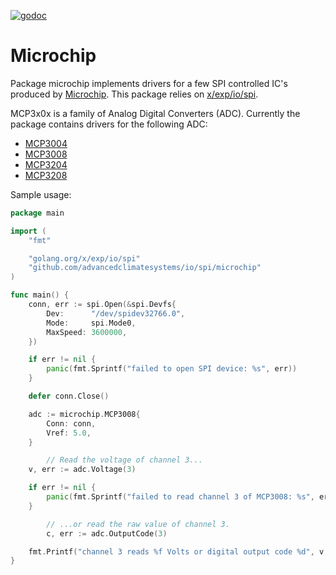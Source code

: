 [![godoc](https://img.shields.io/badge/godoc-reference-blue.svg?style=flat)](https://godoc.org/github.com/AdvancedClimateSystems/io/spi/microchip)

# Microchip

Package microchip implements drivers for a few SPI controlled IC's produced by
[Microchip](http://www.microchip.com/). This package relies on
[x/exp/io/spi](https://godoc.org/golang.org/x/exp/io/spi).

MCP3x0x is a family of Analog Digital Converters (ADC).
Currently the package contains drivers for the following ADC:

* [MCP3004](http://www.microchip.com/wwwproducts/en/MCP3004)
* [MCP3008](http://www.microchip.com/wwwproducts/en/MCP3008)
* [MCP3204](http://www.microchip.com/wwwproducts/en/MCP3204)
* [MCP3208](http://www.microchip.com/wwwproducts/en/MCP3208)

Sample usage:

``` go
package main

import (
	"fmt"

	"golang.org/x/exp/io/spi"
	"github.com/advancedclimatesystems/io/spi/microchip"
)

func main() {
	conn, err := spi.Open(&spi.Devfs{
		Dev:      "/dev/spidev32766.0",
		Mode:     spi.Mode0,
		MaxSpeed: 3600000,
	})

	if err != nil {
		panic(fmt.Sprintf("failed to open SPI device: %s", err))
	}

	defer conn.Close()

	adc := microchip.MCP3008{
		Conn: conn,
		Vref: 5.0,
	}

        // Read the voltage of channel 3...
	v, err := adc.Voltage(3)

	if err != nil {
		panic(fmt.Sprintf("failed to read channel 3 of MCP3008: %s", err))
	}

        // ...or read the raw value of channel 3.
        c, err := adc.OutputCode(3)

	fmt.Printf("channel 3 reads %f Volts or digital output code %d", v, c)
}
```
